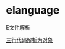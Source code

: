 # elanguage
E文件解析

[三行代码解析为对象][1]

  [1]: https://blog.csdn.net/corleone_4ever/article/details/107513684#comments_24568204
  
  